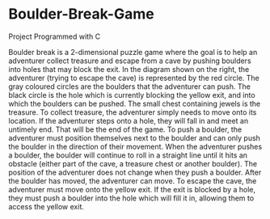 # Boulder-Break-Game
Project Programmed with C

Boulder break is a 2-dimensional puzzle game where the goal is to help an adventurer collect treasure and escape from a cave by pushing
boulders into holes that may block the exit. In
the diagram shown on the right, the adventurer
(trying to escape the cave) is represented by the
red circle. The gray coloured circles are the
boulders that the adventurer can push. The
black circle is the hole which is currently
blocking the yellow exit, and into which the
boulders can be pushed. The small chest
containing jewels is the treasure.
To collect treasure, the adventurer simply
needs to move onto its location.
If the adventurer steps onto a hole, they will fall in and meet an untimely end. That will be the
end of the game.
To push a boulder, the adventurer must position themselves next to the boulder and can only
push the boulder in the direction of their movement. When the adventurer pushes a boulder, the
boulder will continue to roll in a straight line until it hits an obstacle (either part of the cave, a
treasure chest or another boulder). The position of the adventurer does not change when they
push a boulder. After the boulder has moved, the adventurer can move.
To escape the cave, the adventurer must move onto the yellow exit. If the exit is blocked by a
hole, they must push a boulder into the hole which will fill it in, allowing them to access the
yellow exit.

